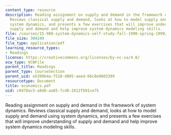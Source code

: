 ```yaml
---
content_type: resource
description: Reading assignment on supply and demand in the framework of system dynamics.
  Reviews classical supply and demand, looks at how to model supply and demand using
  system dynamics, and presents a few exercises that will improve understanding of
  supply and demand and help improve system dynamics modeling skills.
file: /courses/15-988-system-dynamics-self-study-fall-1998-spring-1999/c0478ac5a8d6aa657cd82812fb91ce75_economics.pdf
file_size: 304249
file_type: application/pdf
learning_resource_types:
- Readings
license: https://creativecommons.org/licenses/by-nc-sa/4.0/
ocw_type: OCWFile
parent_title: Readings
parent_type: CourseSection
parent_uid: e5399b4a-7510-d085-aeed-66c8e9603399
resourcetype: Document
title: economics.pdf
uid: c0478ac5-a8d6-aa65-7cd8-2812fb91ce75
---
```

Reading assignment on supply and demand in the framework of system dynamics. Reviews classical supply and demand, looks at how to model supply and demand using system dynamics, and presents a few exercises that will improve understanding of supply and demand and help improve system dynamics modeling skills.